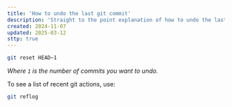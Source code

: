 ```yaml
---
title: 'How to undo the last git commit'
description: 'Straight to the point explanation of how to undo the last git commit.'
created: 2024-11-07
updated: 2025-03-12
sttp: true
---
```

```bash
git reset HEAD~1
```
_Where `1` is the number of commits you want to undo._

To see a list of recent git actions, use:
```bash
git reflog
```